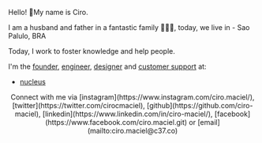Hello! 👋My name is Ciro.

I am a husband and father in a fantastic family 👨‍👩‍👦, today, we live in - Sao Palulo, BRA

Today, I work to foster knowledge and help people.

I'm the [founder](https://en.wikipedia.org/wiki/Founder), [engineer](https://en.wikipedia.org/wiki/Software_engineer), [designer](https://en.wikipedia.org/wiki/Software_design) and [customer support](https://en.wikipedia.org/wiki/Customer_support) at:

- [nucleus](https://nucleus.ciro-maciel.me/)


<div style="text-align:center">
Connect with me via [instagram](https://www.instagram.com/ciro.maciel/), [twitter](https://twitter.com/cirocmaciel), [github](https://github.com/ciro-maciel), [linkedin](https://www.linkedin.com/in/ciro-maciel/), [facebook](https://www.facebook.com/ciro.maciel.git) or [email](mailto:ciro.maciel@c37.co)
</div>
